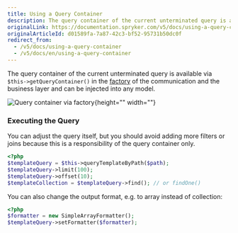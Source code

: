 ```yaml
---
title: Using a Query Container
description: The query container of the current unterminated query is available via $this->getQueryContainer() in the factory of the communication and the business layer and can be injected into any model.
originalLink: https://documentation.spryker.com/v5/docs/using-a-query-container
originalArticleId: d01589fa-7a87-42c3-bf52-95731b50dc0f
redirect_from:
  - /v5/docs/using-a-query-container
  - /v5/docs/en/using-a-query-container
---
```


The query container of the current unterminated query is available via `$this->getQueryContainer()` in the [factory](/docs/scos/dev/developer-guides/202005.0/development-guide/back-end/data-manipulation/data-enrichment/factory/creating-instances-of-classes-factory.html) of the communication and the business layer and can be injected into any model.

![Query container via factory](https://spryker.s3.eu-central-1.amazonaws.com/docs/Developer+Guide/Zed/Persistence+Layer/Query+Container/query-container-via-factory.png){height="" width=""}

### Executing the Query

You can adjust the query itself, but you should avoid adding more filters or joins because this is a responsibility of the query container only.

```php
<?php
$templateQuery = $this->queryTemplateByPath($path);
$templateQuery->limit(100);
$templateQuery->offset(10);
$templateCollection = $templateQuery->find(); // or findOne()
```

You can also change the output format, e.g. to array instead of collection:

```php
<?php
$formatter = new SimpleArrayFormatter();
$templateQuery->setFormatter($formatter);
```
